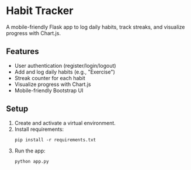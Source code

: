 # Habit Tracker

A mobile-friendly Flask app to log daily habits, track streaks, and visualize progress with Chart.js.

## Features
- User authentication (register/login/logout)
- Add and log daily habits (e.g., "Exercise")
- Streak counter for each habit
- Visualize progress with Chart.js
- Mobile-friendly Bootstrap UI

## Setup
1. Create and activate a virtual environment.
2. Install requirements:
   ```
   pip install -r requirements.txt
   ```
3. Run the app:
   ```
   python app.py
   ```
